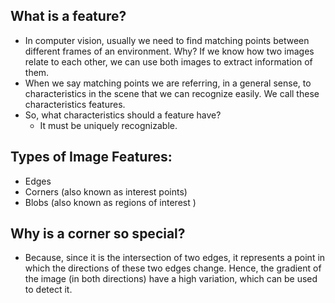 ## What is a feature?
* In computer vision, usually we need to find matching points between different frames of an environment. Why? If we know how two images relate to each other, we can use both images to extract information of them.
* When we say matching points we are referring, in a general sense, to characteristics in the scene that we can recognize easily. We call these characteristics features.
* So, what characteristics should a feature have?
   * It must be uniquely recognizable.
## Types of Image Features:   
* Edges
* Corners (also known as interest points)
* Blobs (also known as regions of interest )
## Why is a corner so special?
* Because, since it is the intersection of two edges, it represents a point in which the directions of these two edges change. Hence, the gradient of the image (in both directions) have a high variation, which can be used to detect it.
